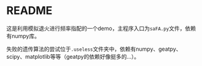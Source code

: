 # README

这是利用模拟退火进行频率指配的一个demo，主程序入口为`saFA.py`文件，依赖有numpy库。

失败的遗传算法的尝试位于`.useless`文件夹中，依赖有numpy、geatpy、scipy、matplotlib等等（geatpy的依赖好像挺多的...）。

